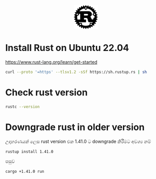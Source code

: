 <p align="center">
  <img src="../images/rust-logo.png" />
</p>

# Install Rust on Ubuntu 22.04

https://www.rust-lang.org/learn/get-started

```bash
curl --proto '=https' --tlsv1.2 -sSf https://sh.rustup.rs | sh
```

# Check rust version
```sh
rustc --version
```

# Downgrade rust in older version
උදාහරණයක් ලෙස rust version එක 1.41.0 ට downgrade කිරීමට අවශ්‍ය නම්
```sh
rustup install 1.41.0
```
පසුව
```sh
cargo +1.41.0 run
```
